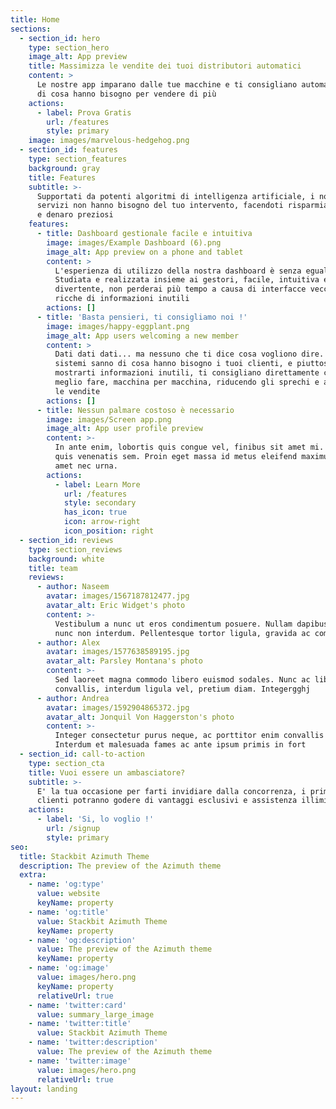 ```yaml
---
title: Home
sections:
  - section_id: hero
    type: section_hero
    image_alt: App preview
    title: Massimizza le vendite dei tuoi distributori automatici
    content: >
      Le nostre app imparano dalle tue macchine e ti consigliano automaticamente
      di cosa hanno bisogno per vendere di più
    actions:
      - label: Prova Gratis
        url: /features
        style: primary
    image: images/marvelous-hedgehog.png
  - section_id: features
    type: section_features
    background: gray
    title: Features
    subtitle: >-
      Supportati da potenti algoritmi di intelligenza artificiale, i nostri
      servizi non hanno bisogno del tuo intervento, facendoti risparmiare tempo
      e denaro preziosi
    features:
      - title: Dashboard gestionale facile e intuitiva
        image: images/Example Dashboard (6).png
        image_alt: App preview on a phone and tablet
        content: >
          L'esperienza di utilizzo della nostra dashboard è senza eguali !
          Studiata e realizzata insieme ai gestori, facile, intuitiva e
          divertente, non perderai più tempo a causa di interfacce vecchie e
          ricche di informazioni inutili
        actions: []
      - title: 'Basta pensieri, ti consigliamo noi !'
        image: images/happy-eggplant.png
        image_alt: App users welcoming a new member
        content: >
          Dati dati dati... ma nessuno che ti dice cosa vogliono dire. I nostri
          sistemi sanno di cosa hanno bisogno i tuoi clienti, e piuttosto che
          mostrarti informazioni inutili, ti consigliano direttamente cosa è
          meglio fare, macchina per macchina, riducendo gli sprechi e aumentando
          le vendite
        actions: []
      - title: Nessun palmare costoso è necessario
        image: images/Screen app.png
        image_alt: App user profile preview
        content: >-
          In ante enim, lobortis quis congue vel, finibus sit amet mi. Aenean
          quis venenatis sem. Proin eget massa id metus eleifend maximus sit
          amet nec urna.
        actions:
          - label: Learn More
            url: /features
            style: secondary
            has_icon: true
            icon: arrow-right
            icon_position: right
  - section_id: reviews
    type: section_reviews
    background: white
    title: team
    reviews:
      - author: Naseem
        avatar: images/1567187812477.jpg
        avatar_alt: Eric Widget's photo
        content: >-
          Vestibulum a nunc ut eros condimentum posuere. Nullam dapibus quis
          nunc non interdum. Pellentesque tortor ligula, gravida ac commodo eu.
      - author: Alex
        avatar: images/1577638589195.jpg
        avatar_alt: Parsley Montana's photo
        content: >-
          Sed laoreet magna commodo libero euismod sodales. Nunc ac libero
          convallis, interdum ligula vel, pretium diam. Integergghj
      - author: Andrea
        avatar: images/1592904865372.jpg
        avatar_alt: Jonquil Von Haggerston's photo
        content: >-
          Integer consectetur purus neque, ac porttitor enim convallis vitae.
          Interdum et malesuada fames ac ante ipsum primis in fort
  - section_id: call-to-action
    type: section_cta
    title: Vuoi essere un ambasciatore?
    subtitle: >-
      E' la tua occasione per farti invidiare dalla concorrenza, i primi 50
      clienti potranno godere di vantaggi esclusivi e assistenza illimitata
    actions:
      - label: 'Si, lo voglio !'
        url: /signup
        style: primary
seo:
  title: Stackbit Azimuth Theme
  description: The preview of the Azimuth theme
  extra:
    - name: 'og:type'
      value: website
      keyName: property
    - name: 'og:title'
      value: Stackbit Azimuth Theme
      keyName: property
    - name: 'og:description'
      value: The preview of the Azimuth theme
      keyName: property
    - name: 'og:image'
      value: images/hero.png
      keyName: property
      relativeUrl: true
    - name: 'twitter:card'
      value: summary_large_image
    - name: 'twitter:title'
      value: Stackbit Azimuth Theme
    - name: 'twitter:description'
      value: The preview of the Azimuth theme
    - name: 'twitter:image'
      value: images/hero.png
      relativeUrl: true
layout: landing
---
```

